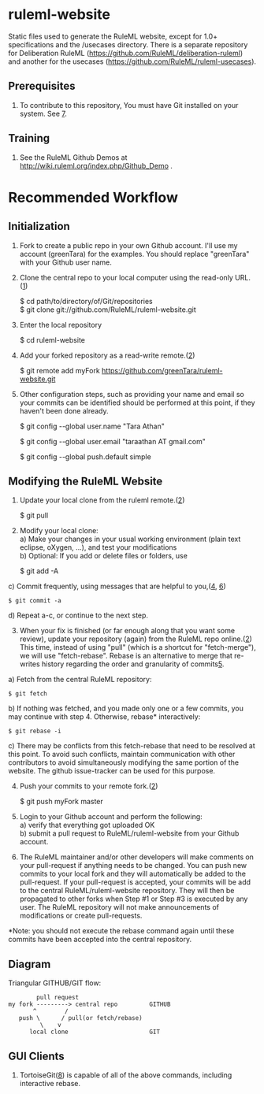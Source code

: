 ruleml-website
==============

Static files used to generate the RuleML website, except for 1.0+ specifications and the /usecases directory. 
There is a separate repository for Deliberation RuleML (https://github.com/RuleML/deliberation-ruleml) 
and another for the usecases (https://github.com/RuleML/ruleml-usecases).

Prerequisites
-------------
1. To contribute to this repository, You must have Git installed on your system. See [7].

Training
--------
1. See the RuleML Github Demos at http://wiki.ruleml.org/index.php/Github_Demo .

Recommended Workflow
====================
   
Initialization
--------------
1. Fork to create a public repo in your own Github account. 
I'll use my account (greenTara) for the examples. 
You should replace "greenTara" with your Github user name.

2. Clone the central repo to your local computer using the read-only URL.([1])

    $ cd path/to/directory/of/Git/repositories  
    $ git clone git://github.com/RuleML/ruleml-website.git
    
3. Enter the local repository

    $ cd ruleml-website
4. Add your forked repository as a read-write remote.([2])

    $ git remote add myFork https://github.com/greenTara/ruleml-website.git
    
5. Other configuration steps, such as providing your name and email so your commits can be identified
   should be performed at this point, if they haven't been done already.

    $ git config --global user.name "Tara Athan"
    
    $ git config --global user.email "taraathan AT gmail.com"
    
    $ git config --global push.default simple

Modifying the RuleML Website
----------------------------
1. Update your local clone from the ruleml remote.([2])

    $ git pull
        
2. Modify your local clone:  
  a) Make your changes in your usual working environment (plain text eclipse, oXygen, ...), and test your modifications  
  b) Optional: If you add or delete files or folders, use  

    $ git add -A

  c) Commit frequently, using messages that are helpful to you,([4], [6])  

    $ git commit -a
    
  d) Repeat a-c, or continue to the next step.
    
   
3. When your fix is finished (or far enough along that you want some review), 
  update your repository (again) from the RuleML repo online.([2])
  This time, instead of using "pull" (which is a shortcut for "fetch-merge"), we will use 
  "fetch-rebase".
  Rebase is an alternative to merge that re-writes history regarding the order and granularity of commits[5].

  a) Fetch from the central RuleML repository:
  
    $ git fetch
    
  b) If nothing was fetched, and you made only one or a few commits, you may continue with step 4.
   Otherwise, rebase* interactively:
   
    $ git rebase -i

  c) There may be conflicts from this fetch-rebase that need to be resolved at this point.
To avoid such conflicts, maintain communication with other contributors to avoid
simultaneously modifying the same portion of the website.
The github issue-tracker can be used for this purpose.
        
4. Push your commits to your remote fork.([2])

    $ git push myFork master
    
5. Login to your Github account and perform the following:  
  a) verify that everything got uploaded OK  
  b) submit a pull request to RuleML/ruleml-website from your Github account.  

6. The RuleML maintainer and/or other developers will make comments on your pull-request if 
anything needs to be changed.
You can push new commits to your local fork and they will automatically be added to the pull-request.
If your pull-request is accepted, your commits will be add to the central RuleML/ruleml-website repository.
They will then be propagated to other forks when Step #1 or Step #3 is 
executed by any user. The RuleML repository will not make announcements of modifications or create pull-requests.

*Note: you should not execute the rebase command again until these commits have been accepted into the central repository.

Diagram
-------

Triangular GITHUB/GIT flow:

            pull request
    my fork ---------> central repo         GITHUB
           ^        /
       push \      / pull(or fetch/rebase)
             \    v 
          local clone                       GIT

GUI Clients
-----------
1. TortoiseGit([8]) is capable of all of the above commands, including interactive rebase.

[1]:http://git-scm.com/book/en/Git-Basics-Getting-a-Git-Repository
[2]:http://git-scm.com/book/en/Git-Basics-Working-with-Remotes
[4]:http://git-scm.com/book/en/Git-Basics-Recording-Changes-to-the-Repository
[5]:http://git-scm.com/book/en/Git-Branching-Rebasing
[6]:http://git-scm.com/book/en/Getting-Started-Git-Basics
[7]:http://git-scm.com/book/en/Getting-Started-Installing-Git
[8]:http://code.google.com/p/tortoisegit/
